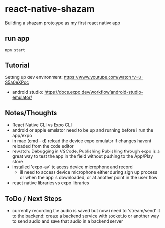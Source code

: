 # react-native-shazam
Building a shazam prototype as my first react native app

## run app
`npm start`

## Tutorial
Setting up dev environment: https://www.youtube.com/watch?v=0-S5a0eXPoc
- android studio: https://docs.expo.dev/workflow/android-studio-emulator/

## Notes/Thoughts
- React Native CLI vs Expo CLI
- android or apple emulator need to be up and running before i run the app/expo
- in mac (cmd - d) reload the device expo emulator if changes havent reloaded from the code editor
- rewatch: Debugging in VSCode, Publishing
    Publishing through expo is a great way to test the app in the field without pushing to the App/Play store
- installed 'expo-av' to acess device microphone and record
    - ill need to access device microphone either during sign up process or when the app is downloaded, or at another point in the user flow
- react native libraries vs expo libraries

## ToDo / Next Steps
- currently  recording the audio is saved but now i need to 'stream/send' it to the backend: create a backend service with socket.io or another way to send audio and save that audio in a backend server
